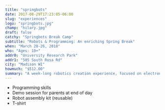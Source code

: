 ```yaml
---
title: "springbots"
date: 2017-08-29T17:23:05-06:00
slug: "experiences"
logo: "springbots.jpg"
champ: "hilary.jpg"
draft: false
catchy: "Springbots Break Camp"
subtitle: "Robots & Programming: An enriching Spring Break"
when: "March 20-26, 2018"
who: "Ages: 10+"
addr0: "University Research Park"
addr1: "505 South Rosa Rd"
city: "Madison WI"
howmuch: "$512.00"
summary: "A week-long robotics creation experience, focused on electronics, programming and robot building."
---
```


- Programming skills
- Demo session for parents at end of day
- Robot assembly kit (reusable)
- T-shirt

